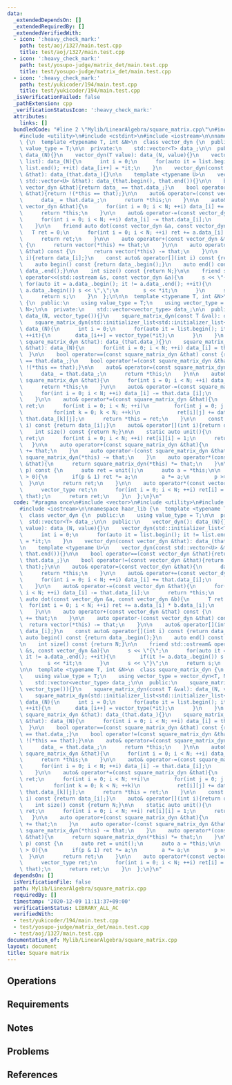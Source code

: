 ```yaml
---
data:
  _extendedDependsOn: []
  _extendedRequiredBy: []
  _extendedVerifiedWith:
  - icon: ':heavy_check_mark:'
    path: test/aoj/1327/main.test.cpp
    title: test/aoj/1327/main.test.cpp
  - icon: ':heavy_check_mark:'
    path: test/yosupo-judge/matrix_det/main.test.cpp
    title: test/yosupo-judge/matrix_det/main.test.cpp
  - icon: ':heavy_check_mark:'
    path: test/yukicoder/194/main.test.cpp
    title: test/yukicoder/194/main.test.cpp
  _isVerificationFailed: false
  _pathExtension: cpp
  _verificationStatusIcon: ':heavy_check_mark:'
  attributes:
    links: []
  bundledCode: "#line 2 \"Mylib/LinearAlgebra/square_matrix.cpp\"\n#include <vector>\n\
    #include <utility>\n#include <cstdint>\n#include <iostream>\n\nnamespace haar_lib\
    \ {\n  template <typename T, int &N>\n  class vector_dyn {\n  public:\n    using\
    \ value_type = T;\n\n  private:\n    std::vector<T> data_;\n\n  public:\n    vector_dyn():\
    \ data_(N){}\n    vector_dyn(T value): data_(N, value){}\n    vector_dyn(std::initializer_list<T>\
    \ list): data_(N){\n      int i = 0;\n      for(auto it = list.begin(); it !=\
    \ list.end(); ++it) data_[i++] = *it;\n    }\n    vector_dyn(const vector_dyn\
    \ &that): data_(that.data_){}\n\n    template <typename U>\n    vector_dyn(const\
    \ std::vector<U> &that): data_(that.begin(), that.end()){}\n\n    bool operator==(const\
    \ vector_dyn &that){return data_ == that.data_;}\n    bool operator!=(const vector_dyn\
    \ &that){return !(*this == that);}\n\n    auto& operator=(const vector_dyn &that){\n\
    \      data_ = that.data_;\n      return *this;\n    }\n\n    auto& operator+=(const\
    \ vector_dyn &that){\n      for(int i = 0; i < N; ++i) data_[i] += that.data_[i];\n\
    \      return *this;\n    }\n\n    auto& operator-=(const vector_dyn &that){\n\
    \      for(int i = 0; i < N; ++i) data_[i] -= that.data_[i];\n      return *this;\n\
    \    }\n\n    friend auto dot(const vector_dyn &a, const vector_dyn &b){\n   \
    \   T ret = 0;\n      for(int i = 0; i < N; ++i) ret += a.data_[i] * b.data_[i];\n\
    \      return ret;\n    }\n\n    auto operator+(const vector_dyn &that) const\
    \ {\n      return vector(*this) += that;\n    }\n\n    auto operator-(const vector_dyn\
    \ &that) const {\n      return vector(*this) -= that;\n    }\n\n    auto& operator[](int\
    \ i){return data_[i];}\n    const auto& operator[](int i) const {return data_[i];}\n\
    \    auto begin() const {return data_.begin();}\n    auto end() const {return\
    \ data_.end();}\n\n    int size() const {return N;}\n\n    friend std::ostream&\
    \ operator<<(std::ostream &s, const vector_dyn &a){\n      s << \"{\";\n     \
    \ for(auto it = a.data_.begin(); it != a.data_.end(); ++it){\n        if(it !=\
    \ a.data_.begin()) s << \",\";\n        s << *it;\n      }\n      s << \"}\";\n\
    \      return s;\n    }\n  };\n\n\n  template <typename T, int &N>\n  class square_matrix_dyn\
    \ {\n  public:\n    using value_type = T;\n    using vector_type = vector_dyn<T,\
    \ N>;\n\n  private:\n    std::vector<vector_type> data_;\n\n  public:\n    square_matrix_dyn():\
    \ data_(N, vector_type()){}\n    square_matrix_dyn(const T &val): data_(N, vector_type(val)){}\n\
    \    square_matrix_dyn(std::initializer_list<std::initializer_list<T>> list):\
    \ data_(N){\n      int i = 0;\n      for(auto it = list.begin(); it != list.end();\
    \ ++it){\n        data_[i++] = vector_type(*it);\n      }\n    }\n    square_matrix_dyn(const\
    \ square_matrix_dyn &that): data_(that.data_){}\n    square_matrix_dyn(const std::vector<std::vector<T>>\
    \ &that): data_(N){\n      for(int i = 0; i < N; ++i) data_[i] = that[i];\n  \
    \  }\n\n    bool operator==(const square_matrix_dyn &that) const {return data_\
    \ == that.data_;}\n    bool operator!=(const square_matrix_dyn &that) const {return\
    \ !(*this == that);}\n\n    auto& operator=(const square_matrix_dyn &that){\n\
    \      data_ = that.data_;\n      return *this;\n    }\n\n    auto& operator+=(const\
    \ square_matrix_dyn &that){\n      for(int i = 0; i < N; ++i) data_[i] += that.data_[i];\n\
    \      return *this;\n    }\n\n    auto& operator-=(const square_matrix_dyn &that){\n\
    \      for(int i = 0; i < N; ++i) data_[i] -= that.data_[i];\n      return *this;\n\
    \    }\n\n    auto& operator*=(const square_matrix_dyn &that){\n      square_matrix_dyn\
    \ ret;\n      for(int i = 0; i < N; ++i)\n        for(int j = 0; j < N; ++j)\n\
    \          for(int k = 0; k < N; ++k)\n            ret[i][j] += data_[i][k] *\
    \ that.data_[k][j];\n      return *this = ret;\n    }\n\n    const auto& operator[](int\
    \ i) const {return data_[i];}\n    auto& operator[](int i){return data_[i];}\n\
    \    int size() const {return N;}\n\n    static auto unit(){\n      square_matrix_dyn\
    \ ret;\n      for(int i = 0; i < N; ++i) ret[i][i] = 1;\n      return ret;\n \
    \   }\n\n    auto operator+(const square_matrix_dyn &that){\n      return square_matrix_dyn(*this)\
    \ += that;\n    }\n    auto operator-(const square_matrix_dyn &that){\n      return\
    \ square_matrix_dyn(*this) -= that;\n    }\n    auto operator*(const square_matrix_dyn\
    \ &that){\n      return square_matrix_dyn(*this) *= that;\n    }\n\n    auto pow(uint64_t\
    \ p) const {\n      auto ret = unit();\n      auto a = *this;\n\n      while(p\
    \ > 0){\n        if(p & 1) ret *= a;\n        a *= a;\n        p >>= 1;\n    \
    \  }\n\n      return ret;\n    }\n\n    auto operator*(const vector_type &that){\n\
    \      vector_type ret;\n      for(int i = 0; i < N; ++i) ret[i] = dot(data_[i],\
    \ that);\n      return ret;\n    }\n  };\n}\n"
  code: "#pragma once\n#include <vector>\n#include <utility>\n#include <cstdint>\n\
    #include <iostream>\n\nnamespace haar_lib {\n  template <typename T, int &N>\n\
    \  class vector_dyn {\n  public:\n    using value_type = T;\n\n  private:\n  \
    \  std::vector<T> data_;\n\n  public:\n    vector_dyn(): data_(N){}\n    vector_dyn(T\
    \ value): data_(N, value){}\n    vector_dyn(std::initializer_list<T> list): data_(N){\n\
    \      int i = 0;\n      for(auto it = list.begin(); it != list.end(); ++it) data_[i++]\
    \ = *it;\n    }\n    vector_dyn(const vector_dyn &that): data_(that.data_){}\n\
    \n    template <typename U>\n    vector_dyn(const std::vector<U> &that): data_(that.begin(),\
    \ that.end()){}\n\n    bool operator==(const vector_dyn &that){return data_ ==\
    \ that.data_;}\n    bool operator!=(const vector_dyn &that){return !(*this ==\
    \ that);}\n\n    auto& operator=(const vector_dyn &that){\n      data_ = that.data_;\n\
    \      return *this;\n    }\n\n    auto& operator+=(const vector_dyn &that){\n\
    \      for(int i = 0; i < N; ++i) data_[i] += that.data_[i];\n      return *this;\n\
    \    }\n\n    auto& operator-=(const vector_dyn &that){\n      for(int i = 0;\
    \ i < N; ++i) data_[i] -= that.data_[i];\n      return *this;\n    }\n\n    friend\
    \ auto dot(const vector_dyn &a, const vector_dyn &b){\n      T ret = 0;\n    \
    \  for(int i = 0; i < N; ++i) ret += a.data_[i] * b.data_[i];\n      return ret;\n\
    \    }\n\n    auto operator+(const vector_dyn &that) const {\n      return vector(*this)\
    \ += that;\n    }\n\n    auto operator-(const vector_dyn &that) const {\n    \
    \  return vector(*this) -= that;\n    }\n\n    auto& operator[](int i){return\
    \ data_[i];}\n    const auto& operator[](int i) const {return data_[i];}\n   \
    \ auto begin() const {return data_.begin();}\n    auto end() const {return data_.end();}\n\
    \n    int size() const {return N;}\n\n    friend std::ostream& operator<<(std::ostream\
    \ &s, const vector_dyn &a){\n      s << \"{\";\n      for(auto it = a.data_.begin();\
    \ it != a.data_.end(); ++it){\n        if(it != a.data_.begin()) s << \",\";\n\
    \        s << *it;\n      }\n      s << \"}\";\n      return s;\n    }\n  };\n\
    \n\n  template <typename T, int &N>\n  class square_matrix_dyn {\n  public:\n\
    \    using value_type = T;\n    using vector_type = vector_dyn<T, N>;\n\n  private:\n\
    \    std::vector<vector_type> data_;\n\n  public:\n    square_matrix_dyn(): data_(N,\
    \ vector_type()){}\n    square_matrix_dyn(const T &val): data_(N, vector_type(val)){}\n\
    \    square_matrix_dyn(std::initializer_list<std::initializer_list<T>> list):\
    \ data_(N){\n      int i = 0;\n      for(auto it = list.begin(); it != list.end();\
    \ ++it){\n        data_[i++] = vector_type(*it);\n      }\n    }\n    square_matrix_dyn(const\
    \ square_matrix_dyn &that): data_(that.data_){}\n    square_matrix_dyn(const std::vector<std::vector<T>>\
    \ &that): data_(N){\n      for(int i = 0; i < N; ++i) data_[i] = that[i];\n  \
    \  }\n\n    bool operator==(const square_matrix_dyn &that) const {return data_\
    \ == that.data_;}\n    bool operator!=(const square_matrix_dyn &that) const {return\
    \ !(*this == that);}\n\n    auto& operator=(const square_matrix_dyn &that){\n\
    \      data_ = that.data_;\n      return *this;\n    }\n\n    auto& operator+=(const\
    \ square_matrix_dyn &that){\n      for(int i = 0; i < N; ++i) data_[i] += that.data_[i];\n\
    \      return *this;\n    }\n\n    auto& operator-=(const square_matrix_dyn &that){\n\
    \      for(int i = 0; i < N; ++i) data_[i] -= that.data_[i];\n      return *this;\n\
    \    }\n\n    auto& operator*=(const square_matrix_dyn &that){\n      square_matrix_dyn\
    \ ret;\n      for(int i = 0; i < N; ++i)\n        for(int j = 0; j < N; ++j)\n\
    \          for(int k = 0; k < N; ++k)\n            ret[i][j] += data_[i][k] *\
    \ that.data_[k][j];\n      return *this = ret;\n    }\n\n    const auto& operator[](int\
    \ i) const {return data_[i];}\n    auto& operator[](int i){return data_[i];}\n\
    \    int size() const {return N;}\n\n    static auto unit(){\n      square_matrix_dyn\
    \ ret;\n      for(int i = 0; i < N; ++i) ret[i][i] = 1;\n      return ret;\n \
    \   }\n\n    auto operator+(const square_matrix_dyn &that){\n      return square_matrix_dyn(*this)\
    \ += that;\n    }\n    auto operator-(const square_matrix_dyn &that){\n      return\
    \ square_matrix_dyn(*this) -= that;\n    }\n    auto operator*(const square_matrix_dyn\
    \ &that){\n      return square_matrix_dyn(*this) *= that;\n    }\n\n    auto pow(uint64_t\
    \ p) const {\n      auto ret = unit();\n      auto a = *this;\n\n      while(p\
    \ > 0){\n        if(p & 1) ret *= a;\n        a *= a;\n        p >>= 1;\n    \
    \  }\n\n      return ret;\n    }\n\n    auto operator*(const vector_type &that){\n\
    \      vector_type ret;\n      for(int i = 0; i < N; ++i) ret[i] = dot(data_[i],\
    \ that);\n      return ret;\n    }\n  };\n}\n"
  dependsOn: []
  isVerificationFile: false
  path: Mylib/LinearAlgebra/square_matrix.cpp
  requiredBy: []
  timestamp: '2020-12-09 11:11:37+09:00'
  verificationStatus: LIBRARY_ALL_AC
  verifiedWith:
  - test/yukicoder/194/main.test.cpp
  - test/yosupo-judge/matrix_det/main.test.cpp
  - test/aoj/1327/main.test.cpp
documentation_of: Mylib/LinearAlgebra/square_matrix.cpp
layout: document
title: Square matrix
---
```


## Operations

## Requirements

## Notes

## Problems

## References
